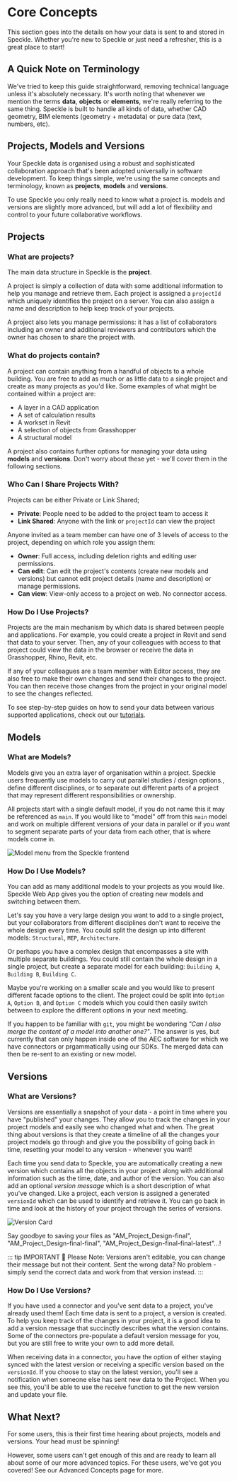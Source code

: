 # Core Concepts

This section goes into the details on how your data is sent to and stored in Speckle. Whether you're new to Speckle or just need a refresher, this is a great place to start!

## A Quick Note on Terminology

We've tried to keep this guide straightforward, removing technical language unless it's absolutely necessary. It's worth noting that whenever we mention the terms **data**, **objects** or **elements**, we're really referring to the same thing. Speckle is built to handle all kinds of data, whether CAD geometry, BIM elements (geometry + metadata) or pure data (text, numbers, etc).

## Projects, Models and Versions

Your Speckle data is organised using a robust and sophisticated collaboration approach that's been adopted universally in software development. To keep things simple, we're using the same concepts and terminology, known as **projects**, **models** and **versions**.

To use Speckle you only really need to know what a project is. models and versions are slightly more advanced, but will add a lot of flexibility and control to your future collaborative workflows.

## Projects

### What are projects?

The main data structure in Speckle is the **project**.

A project is simply a collection of data with some additional information to help you manage and retrieve them. Each project is assigned a `projectId` which uniquely identifies the project on a server. You can also assign a name and description to help keep track of your projects.

A project also lets you manage permissions: it has a list of collaborators including an owner and additional reviewers and contributors which the owner has chosen to share the project with.

### What do projects contain?

A project can contain anything from a handful of objects to a whole building. You are free to add as much or as little data to a single project and create as many projects as you'd like. Some examples of what might be contained within a project are:

- A layer in a CAD application
- A set of calculation results
- A workset in Revit
- A selection of objects from Grasshopper
- A structural model

A project also contains further options for managing your data using **models** and **versions**. Don't worry about these yet - we'll cover them in the following sections.

### Who Can I Share Projects With?

Projects can be either Private or Link Shared;

- **Private**: People need to be added to the project team to access it
- **Link Shared**: Anyone with the link or `projectId` can view the project

Anyone invited as a team member can have one of 3 levels of access to the project, depending on which role you assign them:

- **Owner**: Full access, including deletion rights and editing user permissions.
- **Can edit**: Can edit the project's contents (create new models and versions) but cannot edit project details (name and description) or manage permissions.
- **Can view**: View-only access to a project on web. No connector access.

### How Do I Use Projects?

Projects are the main mechanism by which data is shared between people and applications. For example, you could create a project in Revit and send that data to your server. Then, any of your colleagues with access to that project could view the data in the browser or receive the data in Grasshopper, Rhino, Revit, etc.

If any of your colleagues are a team member with Editor access, they are also free to make their own changes and send their changes to the project. You can then receive those changes from the project in your original model to see the changes reflected.

To see step-by-step guides on how to send your data between various supported applications, check out our [tutorials](https://speckle.systems/tutorials/).

## Models

### What are Models?

Models give you an extra layer of organisation within a project. Speckle users frequently use models to carry out parallel studies / design options., define different disciplines, or to separate out different parts of a project that may represent different responsibilities or ownership.

All projects start with a single default model, if you do not name this it may be referenced as `main`. If you would like to "model" off from this `main` model and work on multiple different versions of your data in parallel or if you want to segment separate parts of your data from each other, that is where models come in.

![Model menu from the Speckle frontend](https://user-images.githubusercontent.com/7717434/107365334-8dd3a180-6ad4-11eb-8d6f-47bc42b80da4.png)

### How Do I Use Models?

You can add as many additional models to your projects as you would like. Speckle Web App gives you the option of creating new models and switching between them.

Let's say you have a very large design you want to add to a single project, but your collaborators from different disciplines don't want to receive the whole design every time. You could split the design up into different models: `Structural`, `MEP`, `Architecture`.

Or perhaps you have a complex design that encompasses a site with multiple separate buildings. You could still contain the whole design in a single project, but create a separate model for each building: `Building A`, `Building B`, `Building C`.

Maybe you're working on a smaller scale and you would like to present different facade options to the client. The project could be split into `Option A`, `Option B`, and `Option C` models which you could then easily switch between to explore the different options in your next meeting.

If you happen to be familiar with `git`, you might be wondering _"Can I also merge the content of a model into another one?"_. The answer is yes, but currently that can only happen inside one of the AEC software for which we have connectors or prgammatically using our SDKs. The merged data can then be re-sent to an existing or new model.

## Versions

### What are Versions?

Versions are essentially a snapshot of your data - a point in time where you have "published" your changes. They allow you to track the changes in your project models and easily see who changed what and when. The great thing about versions is that they create a timeline of all the changes your project models go through and give you the possibility of going back in time, resetting your model to any version - whenever you want!

Each time you send data to Speckle, you are automatically creating a new version which contains all the objects in your project along with additional information such as the time, date, and author of the version. You can also add an optional _version message_ which is a short description of what you've changed. Like a project, each version is assigned a generated `versionId` which can be used to identify and retrieve it. You can go back in time and look at the history of your project through the series of versions.

![Version Card](https://user-images.githubusercontent.com/51519350/186121617-9f83dc01-89c5-4878-b088-7c3a81d4d75d.png)

Say goodbye to saving your files as "AM_Project_Design-final", "AM_Project_Design-final-final", "AM_Project_Design-final-final-latest"...!

::: tip IMPORTANT 🙌
Please Note: Versions aren't editable, you can change their message but not their content. Sent the wrong data? No problem - simply send the correct data and work from that version instead.
:::

### How Do I Use Versions?

If you have used a connector and you've sent data to a project, you've already used them! Each time data is sent to a project, a version is created. To help you keep track of the changes in your project, it is a good idea to add a version message that succinctly describes what the version contains. Some of the connectors pre-populate a default version message for you, but you are still free to write your own to add more detail.

When receiving data in a connector, you have the option of either staying synced with the latest version or receiving a specific version based on the `versionId`. If you choose to stay on the latest version, you'll see a notification when someone else has sent new data to the Project. When you see this, you'll be able to use the receive function to get the new version and update your file.

## What Next?

For some users, this is their first time hearing about projects, models and versions. Your head must be spinning!

However, some users can't get enough of this and are ready to learn all about some of our more advanced topics. For these users, we've got you covered! See our Advanced Concepts page for more.
